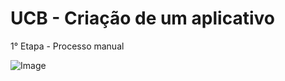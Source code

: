 # UCB - Criação de um aplicativo
1° Etapa - Processo manual

![Image](https://github.com/user-attachments/assets/770921fe-f5f2-4046-9d15-043f1fe6d565)
